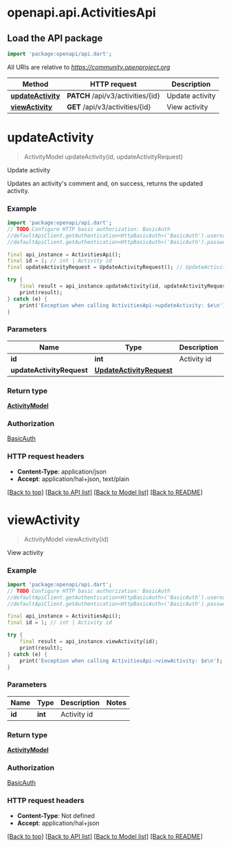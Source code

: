 # openapi.api.ActivitiesApi

## Load the API package
```dart
import 'package:openapi/api.dart';
```

All URIs are relative to *https://community.openproject.org*

Method | HTTP request | Description
------------- | ------------- | -------------
[**updateActivity**](ActivitiesApi.md#updateactivity) | **PATCH** /api/v3/activities/{id} | Update activity
[**viewActivity**](ActivitiesApi.md#viewactivity) | **GET** /api/v3/activities/{id} | View activity


# **updateActivity**
> ActivityModel updateActivity(id, updateActivityRequest)

Update activity

Updates an activity's comment and, on success, returns the updated activity.

### Example
```dart
import 'package:openapi/api.dart';
// TODO Configure HTTP basic authorization: BasicAuth
//defaultApiClient.getAuthentication<HttpBasicAuth>('BasicAuth').username = 'YOUR_USERNAME'
//defaultApiClient.getAuthentication<HttpBasicAuth>('BasicAuth').password = 'YOUR_PASSWORD';

final api_instance = ActivitiesApi();
final id = 1; // int | Activity id
final updateActivityRequest = UpdateActivityRequest(); // UpdateActivityRequest | 

try {
    final result = api_instance.updateActivity(id, updateActivityRequest);
    print(result);
} catch (e) {
    print('Exception when calling ActivitiesApi->updateActivity: $e\n');
}
```

### Parameters

Name | Type | Description  | Notes
------------- | ------------- | ------------- | -------------
 **id** | **int**| Activity id | 
 **updateActivityRequest** | [**UpdateActivityRequest**](UpdateActivityRequest.md)|  | [optional] 

### Return type

[**ActivityModel**](ActivityModel.md)

### Authorization

[BasicAuth](../README.md#BasicAuth)

### HTTP request headers

 - **Content-Type**: application/json
 - **Accept**: application/hal+json, text/plain

[[Back to top]](#) [[Back to API list]](../README.md#documentation-for-api-endpoints) [[Back to Model list]](../README.md#documentation-for-models) [[Back to README]](../README.md)

# **viewActivity**
> ActivityModel viewActivity(id)

View activity



### Example
```dart
import 'package:openapi/api.dart';
// TODO Configure HTTP basic authorization: BasicAuth
//defaultApiClient.getAuthentication<HttpBasicAuth>('BasicAuth').username = 'YOUR_USERNAME'
//defaultApiClient.getAuthentication<HttpBasicAuth>('BasicAuth').password = 'YOUR_PASSWORD';

final api_instance = ActivitiesApi();
final id = 1; // int | Activity id

try {
    final result = api_instance.viewActivity(id);
    print(result);
} catch (e) {
    print('Exception when calling ActivitiesApi->viewActivity: $e\n');
}
```

### Parameters

Name | Type | Description  | Notes
------------- | ------------- | ------------- | -------------
 **id** | **int**| Activity id | 

### Return type

[**ActivityModel**](ActivityModel.md)

### Authorization

[BasicAuth](../README.md#BasicAuth)

### HTTP request headers

 - **Content-Type**: Not defined
 - **Accept**: application/hal+json

[[Back to top]](#) [[Back to API list]](../README.md#documentation-for-api-endpoints) [[Back to Model list]](../README.md#documentation-for-models) [[Back to README]](../README.md)

